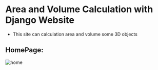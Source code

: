 # Area and Volume Calculation with Django Website

- This site can calculation area and volume some 3D objects

## HomePage:
![home](./static/img)
